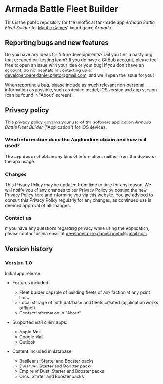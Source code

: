 # Armada Battle Fleet Builder

This is the public repository for the unofficial fan-made app _Armada Battle Fleet Builder_ for [Mantic Games](https://www.manticgames.com)' board game _Armada_.

## Reporting bugs and new features

Do you have any ideas for future developments? Did you find a nasty bug that escaped our testing team? If you do have a GitHub account, please feel free to open an issue with your idea or your bug! If you don't have an account, do not hesitate in contacting us at [developer.pere.daniel.prieto@gmail.com](mailto:developer.pere.daniel.prieto@gmail.com), and we'll open the issue for you!

When reporting a bug, please include as much relevant non-personal information as possible, such as device model, iOS version and app version (can be found in "About" screen).

## Privacy policy

This privacy policy governs your use of the software application _Armada Battle Fleet Builder_ ("Application") for iOS devices.

### What information does the Application obtain and how is it used?

The app does not obtain any kind of information, neither from the device or the app usage.

### Changes

This Privacy Policy may be updated from time to time for any reason. We will notify you of any changes to our Privacy Policy by posting the new Privacy Policy here and informing you via this website. You are advised to consult this Privacy Policy regularly for any changes, as continued use is deemed approval of all changes.

### Contact us

If you have any questions regarding privacy while using the Application, please contact us via email at [developer.pere.daniel.prieto@gmail.com](mailto:developer.pere.daniel.prieto@gmail.com).

## Version history

### Version 1.0

Initial app release.

* Features included:
	- Fleet builder capable of building fleets of any faction at any point limit.
	- Local storage of both database and fleets created (application works offline!).
	- Contact information in "About".

* Supported mail client apps:
	- Apple Mail
	- Google Mail
	- Outlook

* Content included in database:
	- Basileans: Starter and Booster packs
	- Dwarves: Starter and Booster packs
	- Empire of Dust: Starter and Booster packs
	- Orcs: Starter and Booster packs
